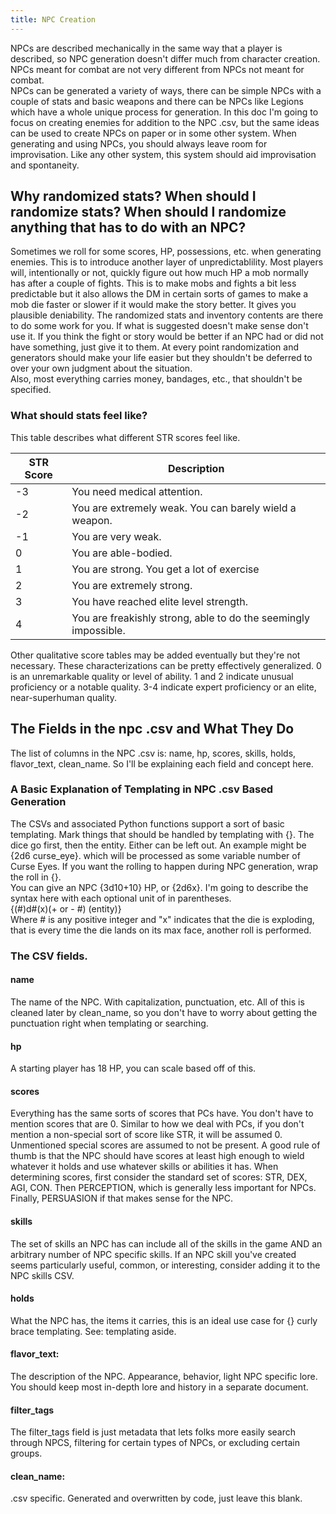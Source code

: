 ```yaml
---
title: NPC Creation
---
```


NPCs are described mechanically in the same way that a player is described, so NPC generation doesn't differ much from character creation. NPCs meant for combat are not very different from NPCs not meant for combat.  
NPCs can be generated a variety of ways, there can be simple NPCs with a couple of stats and basic weapons and there can be NPCs like Legions which have a whole unique process for generation.
In this doc I'm going to focus on creating enemies for addition to the NPC .csv, but the same ideas can be used to create NPCs on paper or in some other system. When generating and using NPCs, you should always leave room for improvisation. Like any other system, this system should aid improvisation and spontaneity.

## Why randomized stats? When should I randomize stats? When should I randomize anything that has to do with an NPC?
Sometimes we roll for some scores, HP, possessions, etc. when generating enemies. This is to introduce another layer of unpredictablility. Most players will, intentionally or not, quickly figure out how much HP a mob normally has after a couple of fights. This is to make mobs and fights a bit less predictable but it also allows the DM in certain sorts of games to make a mob die faster or slower if it would make the story better. It gives you plausible deniability. The randomized stats and inventory contents are there to do some work for you. If what is suggested doesn't make sense don't use it. If you think the fight or story would be better if an NPC had or did not have something, just give it to them. At every point randomization and generators should make your life easier but they shouldn't be deferred to over your own judgment about the situation.  
Also, most everything carries money, bandages, etc., that shouldn't be specified.

### What should stats feel like?

This table describes what different STR scores feel like.

| STR Score | Description                                                     |
| --------- | --------------------------------------------------------------- |
| -3        | You need medical attention.                                     |
| -2        | You are extremely weak. You can barely wield a weapon.          |
| -1        | You are very weak.                                              |
| 0         | You are able-bodied.                                            |
| 1         | You are strong. You get a lot of exercise                       |
| 2         | You are extremely strong.                                       |
| 3         | You have reached elite level strength.                          |
| 4         | You are freakishly strong, able to do the seemingly impossible. |

Other qualitative score tables may be added eventually but they're not necessary. These characterizations can be pretty effectively generalized. 0 is an unremarkable quality or level of ability. 1 and 2 indicate unusual proficiency or a notable quality. 3-4 indicate expert proficiency or an elite, near-superhuman quality.

## The Fields in the npc .csv and What They Do 

The list of columns in the NPC .csv is: name, hp, scores, skills, holds, flavor_text, clean_name. So I'll be explaining each field and concept here. 

### A Basic Explanation of Templating in NPC .csv Based Generation 
The CSVs and associated Python functions support a sort of basic templating. Mark things that should be handled by templating with {}. The dice go first, then the entity. Either can be left out.
An example might be {2d6 curse_eye}. which will be processed as some variable number of Curse Eyes.
If you want the rolling to happen during NPC generation, wrap the roll in {}.  
You can give an NPC {3d10+10} HP, or {2d6x}.
I'm going to describe the syntax here with each optional unit of in parentheses.  
{(#)d#(x)(+ or - #) (entity)}  
Where # is any positive integer and "x" indicates that the die is exploding, that is every time the die lands on its max face, another roll is performed.

### The CSV fields.

#### name 
The name of the NPC. With capitalization, punctuation, etc. All of this is cleaned later by clean_name, so you don't have to worry about getting the punctuation right when templating or searching.

#### hp
A starting player has 18 HP, you can scale based off of this. 

#### scores
Everything has the same sorts of scores that PCs have. You don't have to mention scores that are 0. Similar to how we deal with PCs, if you don't mention a non-special sort of score like STR, it will be assumed 0. Unmentioned special scores are assumed to not be present. A good rule of thumb is that the NPC should have scores at least high enough to wield whatever it holds and use whatever skills or abilities it has. When determining scores, first consider the standard set of scores: STR, DEX, AGI, CON. Then PERCEPTION, which is generally less important for NPCs. Finally, PERSUASION if that makes sense for the NPC.

#### skills 
The set of skills an NPC has can include all of the skills in the game AND an arbitrary number of NPC specific skills. If an NPC skill you've created seems particularly useful, common, or interesting, consider adding it to the NPC skills CSV.

#### holds
What the NPC has, the items it carries, this is an ideal use case for {} curly brace templating. See: templating aside.

#### flavor_text: 
The description of the NPC. Appearance, behavior, light NPC specific lore. You should keep most in-depth lore and history in a separate document.

#### filter_tags
The filter_tags field is just metadata that lets folks more easily search through NPCS, filtering for certain types of NPCs, or excluding certain groups.

#### clean_name: 
.csv specific. Generated and overwritten by code, just leave this blank.